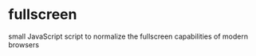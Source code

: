 fullscreen
==========

small JavaScript script to normalize the fullscreen capabilities of modern browsers
